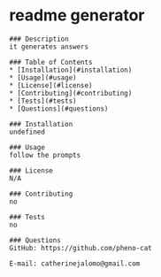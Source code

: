 # readme generator
      
    ### Description
    it generates answers

    ### Table of Contents
    * [Installation](#installation)
    * [Usage](#usage)
    * [License](#license)
    * [Contributing](#contributing)
    * [Tests](#tests)
    * [Questions](#questions)
    
    ### Installation
    undefined

    ### Usage
    follow the prompts

    ### License
    N/A

    ### Contributing
    no

    ### Tests
    no

    ### Questions
    GitHub: https://github.com/pheno-cat

    E-mail: catherinejalomo@gmail.com


    